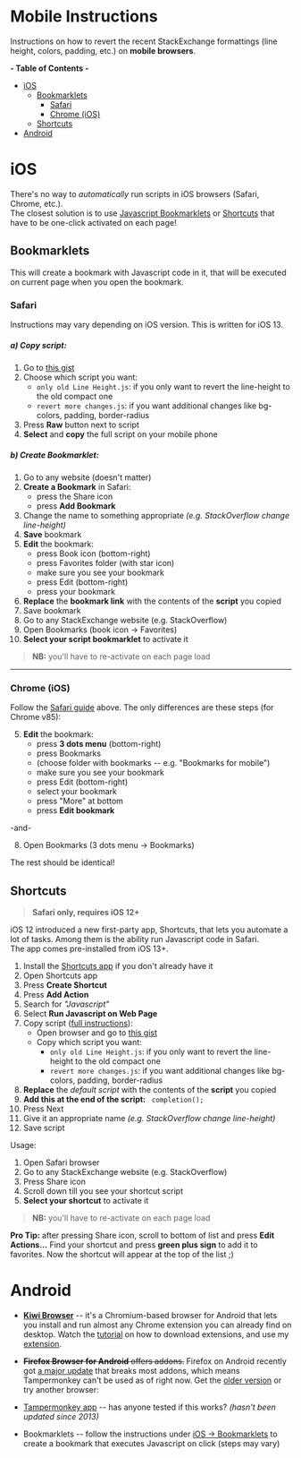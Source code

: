 # Mobile Instructions

Instructions on how to revert the recent StackExchange formattings (line height, colors, padding, etc.) on **mobile browsers**.

**- Table of Contents -**

- [iOS](#ios)
  * [Bookmarklets](#bookmarklets)
    + [Safari](#safari)
    + [Chrome (iOS)](#chrome-ios)
  * [Shortcuts](#shortcuts)
- [Android](#android)

# iOS

There's no way to *automatically* run scripts in iOS browsers (Safari, Chrome, etc.).<br>
The closest solution is to use [Javascript Bookmarklets](https://en.wikipedia.org/wiki/Bookmarklet) or [Shortcuts](https://apps.apple.com/us/app/shortcuts/id915249334) that have to be one-click activated on each page!

## Bookmarklets

This will create a bookmark with Javascript code in it, that will be executed on current page when you open the bookmark.

### Safari

Instructions may vary depending on iOS version. This is written for iOS 13.

##### a) Copy script:

1. Go to [this gist](https://gist.github.com/Prid13/836b29347268515ad92e6bf858ab712b)
2. Choose which script you want:
   - `only old Line Height.js`: if you only want to revert the line-height to the old compact one
   - `revert more changes.js`: if you want additional changes like bg-colors, padding, border-radius
3. Press **Raw** button next to script
4. **Select** and **copy** the full script on your mobile phone

##### b) Create Bookmarklet:

1. Go to any website (doesn't matter)
2. **Create a Bookmark** in Safari:
   - press the Share icon
   - press **Add Bookmark**
3. Change the name to something appropriate *(e.g. StackOverflow change line-height)*
4. **Save** bookmark
5. **Edit** the bookmark:
   - press Book icon (bottom-right)
   - press Favorites folder (with star icon)
   - make sure you see your bookmark
   - press Edit (bottom-right)
   - press your bookmark
5. **Replace** the **bookmark link** with the contents of the **script** you copied
6. Save bookmark
7. Go to any StackExchange website (e.g. StackOverflow)
8. Open Bookmarks (book icon -> Favorites)
9. **Select your script bookmarklet** to activate it

> **NB:** you'll have to re-activate on each page load

-------

### Chrome (iOS)

Follow the [Safari guide](#safari) above. The only differences are these steps (for Chrome v85):

5. **Edit** the bookmark:
   - press **3 dots menu** (bottom-right)
   - press Bookmarks
   - (choose folder with bookmarks -- e.g. "Bookmarks for mobile")
   - make sure you see your bookmark
   - press Edit (bottom-right)
   - select your bookmark
   - press "More" at bottom
   - press **Edit bookmark**

-and-

8. Open Bookmarks (3 dots menu -> Bookmarks)

The rest should be identical!

## Shortcuts

> **Safari only, requires iOS 12+**

iOS 12 introduced a new first-party app, Shortcuts, that lets you automate a lot of tasks. Among them is the ability run Javascript code in Safari.<br>
The app comes pre-installed from iOS 13+.

1. Install the [Shortcuts app](https://apps.apple.com/us/app/shortcuts/id915249334) if you don't already have it
2. Open Shortcuts app
3. Press **Create Shortcut**
4. Press **Add Action**
5. Search for *"Javascript"*
6. Select **Run Javascript on Web Page**
7. Copy script ([full instructions](#a-copy-script)):
   - Open browser and go to [this gist](https://gist.github.com/Prid13/836b29347268515ad92e6bf858ab712b)
   - Copy which script you want:
      - `only old Line Height.js`: if you only want to revert the line-height to the old compact one
      - `revert more changes.js`: if you want additional changes like bg-colors, padding, border-radius
8. **Replace** the *default script* with the contents of the **script** you copied
9. **Add this at the end of the script:** ` completion();`
10. Press Next
11. Give it an appropriate name *(e.g. StackOverflow change line-height)*
12. Save script

Usage:

1. Open Safari browser
2. Go to any StackExchange website (e.g. StackOverflow)
3. Press Share icon
4. Scroll down till you see your shortcut script
5. **Select your shortcut** to activate it

> **NB:** you'll have to re-activate on each page load

**Pro Tip:** after pressing Share icon, scroll to bottom of list and press **Edit Actions...** Find your shortcut and press **green plus sign** to add it to favorites.
 Now the shortcut will appear at the top of the list ;)

# Android

- **[Kiwi Browser](https://play.google.com/store/apps/details?id=com.kiwibrowser.browser)** -- it's a Chromium-based browser for Android that lets you install and run almost any Chrome extension you can already find on desktop. 
Watch the [tutorial](https://www.youtube.com/watch?v=Dk1rlNR3QsM) on how to download extensions, and use my [extension](https://chrome.google.com/webstore/detail/revert-stackexchange-form/fliedkodjpgomjmjbkaehhlllnhmcjnh).

- <s>**Firefox Browser for Android** offers addons.</s> Firefox on Android recently got [a major update](https://www.reddit.com/r/firefox/comments/ih9vmb/firefox_for_android_fenix_79_release_fennec_is/)
 that breaks most addons, which means Tampermonkey can't be used as of right now.
Get the [older version](https://releases.mozilla.org/pub/mobile/releases/68.11.0/) or try another browser:
  
- [Tampermonkey app](https://play.google.com/store/apps/details?id=net.biniok.tampermonkey) -- has anyone tested if this works? *(hasn't been updated since 2013)*

- Bookmarklets -- follow the instructions under [iOS -> Bookmarklets](#bookmarklets) to create a bookmark that executes Javascript on click (steps may vary)
